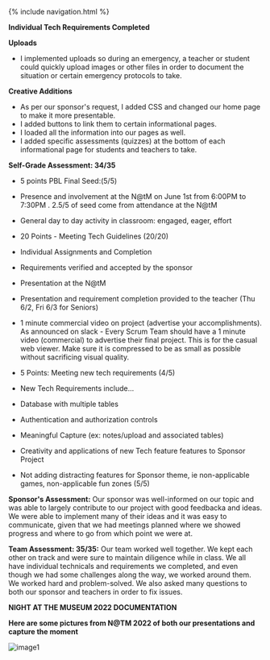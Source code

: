 {% include navigation.html %}

**Individual Tech Requirements Completed**

**Uploads**
* I implemented uploads so during an emergency, a teacher or student could quickly upload images or other files in order to document the situation or certain emergency protocols to take.

**Creative Additions**
* As per our sponsor's request, I added CSS and changed our home page to make it more presentable.
* I added buttons to link them to certain informational pages.
* I loaded all the information into our pages as well.
* I added specific assessments (quizzes) at the bottom of each informational page for students and teachers to take.

**Self-Grade Assessment: 34/35**

* 5 points PBL Final Seed:(5/5)
* Presence and involvement at the N@tM on June 1st from 6:00PM to 7:30PM . 2.5/5 of seed come from attendance at the N@tM
* General day to day activity in classroom: engaged, eager, effort
* 20 Points - Meeting Tech Guidelines (20/20)

* Individual Assignments and Completion

* Requirements verified and accepted by the sponsor

* Presentation at the N@tM

* Presentation and requirement completion provided to the teacher (Thu 6/2, Fri 6/3 for Seniors)

* 1 minute commercial video on project (advertise your accomplishments).  As announced on slack - Every Scrum Team should have a 1 minute video (commercial) to advertise their final project. This is for the casual web viewer.  Make sure it is compressed to be as small as possible without sacrificing visual quality.

* 5 Points: Meeting new tech requirements (4/5)

* New Tech Requirements include...

* Database with multiple tables

* Authentication and authorization controls

* Meaningful Capture (ex: notes/upload and associated tables)

* Creativity and applications of new Tech feature features to Sponsor Project

* Not adding distracting features for Sponsor theme, ie non-applicable games, non-applicable fun zones (5/5)

**Sponsor's Assessment:** Our sponsor was well-informed on our topic and was able to largely contribute to our project with good feedbacka and ideas. We were able to implement many of their ideas and it was easy to communicate, given that we had meetings planned where we showed progress and where to go from which point we were at.

**Team Assessment: 35/35:** Our team worked well together. We kept each other on track and were sure to maintain diligence while in class. We all have individual technicals and requirements we completed, and even though we had some challenges along the way, we worked around them. We worked hard and problem-solved. We also asked many questions to both our sponsor and teachers in order to fix issues.

**NIGHT AT THE MUSEUM 2022 DOCUMENTATION**

**Here are some pictures from N@TM 2022 of both our presentations and capture the moment**

![image1](ttps://github.com/saumyapalk23/Saumya-Palakodety-Trimester-3-/blob/00da2536d02736fd9ffda411d82e80bcd7efb4a3/20220601_183608_2.jpg)
